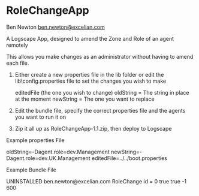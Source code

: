 # RoleChangeApp
Ben Newton
ben.newton@excelian.com

A Logscape App, designed to amend the Zone and Role of an agent remotely

This allows you make changes as an administrator without having to amend each file.

1. Either create a new properties file in the lib folder or edit the lib\config.properties file to set the changes you wish to make
   
   editedFile (the one you wish to change)
   oldString = The string in place at the moment
   newString = The one you want to replace

2. Edit the bundle file, specify the correct properties file and the agents you want to run it on

3. Zip it all up as RoleChangeApp-1.1.zip, then deploy to Logscape

Example properties File

oldString=-Dagent.role=dev.Management
newString=-Dagent.role=dev.UK.Management
editedFile=../../boot.properties

Example Bundle File

<Bundle name="RoleChangeApp" version="1.1" system="false">
  <status>UNINSTALLED</status>
  <owner>ben.newton@excelian.com</owner>
  <services>
  	<Service>
    <name>RoleChange</name>
	<resourceSelection>id = 0</resourceSelection>
    <fork>true</fork>
    <background>true</background>
	<instanceCount>-1</instanceCount>
	<pauseSeconds>600</pauseSeconds>
    <script>BootPropertiesChange.groovy config.properties</script>
	</Service>  	
  </services>
</Bundle>
